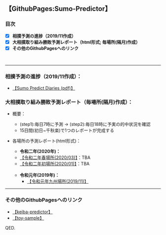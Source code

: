 ## 【GithubPages:Sumo-Predictor】

### 目次
- [x]  **相撲予測の進捗（2019/11作成）**
- [x]  **大相撲取り組み勝敗予測レポート（html形式; 毎場所(隔月)作成）**
- [x]  **その他のGithubPagesへのリンク**
<br> 
 
--- 



### **相撲予測の進捗（2019/11作成）：**
- [【Sumo Predict Diaries (pdf)】](https://ryutoro-galois.github.io/sumo-predictor/SumoPredictDiaries_v1_201911.pdf)

### **大相撲取り組み勝敗予測レポート（毎場所(隔月)作成）：**
- 概要：
  - (step1):毎日7時に予測 -> (step2):毎日18時に予実の的中状況を確認
  - 15日間(初日~千秋楽)で1つのレポートが完成する
- 各場所の予測レポート(html形式)：
  - **令和二年(2020年)：**
   - [【令和二年春場所(2020/03)】](https://ryutoro-galois.github.io/sumo-predictor/PredResult_sumo_targetYM_202001.html)：TBA
   - [【令和二年初場所(2020/01)】](https://ryutoro-galois.github.io/sumo-predictor/PredResult_sumo_targetYM_202001.html)：TBA
   <br>
 
  - **令和元年(2019年)：**
    - [【令和元年九州場所(2019/11)】](https://ryutoro-galois.github.io/sumo-predictor/PredResult_sumo_targetYM_201911.html)
 
---

### その他のGithubPagesへのリンク
- [【keiba-predictor】](https://ryutoro-galois.github.io/keiba-predictor/)
- [【toy-sample】](https://ryutoro-galois.github.io/toy-sample/)


QED.
